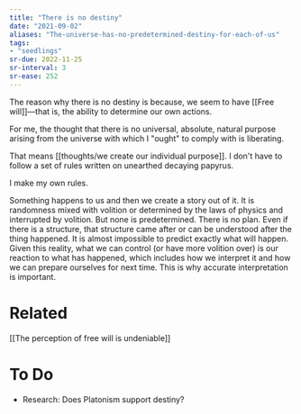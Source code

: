 ```yaml
---
title: "There is no destiny"
date: "2021-09-02"
aliases: "The-universe-has-no-predetermined-destiny-for-each-of-us"
tags:
- "seedlings"
sr-due: 2022-11-25
sr-interval: 3
sr-ease: 252
---
```

The reason why there is no destiny is because, we seem to have [[Free will]]—that is, the ability to determine our own actions.

For me, the thought that there is no universal, absolute, natural purpose arising from the universe with which I "ought" to comply with is liberating.

That means [[thoughts/we create our individual purpose]]. I don't have to follow a set of rules written on unearthed decaying papyrus.

I make my own rules.

Something happens to us and then we create a story out of it. It is randomness mixed with volition or determined by the laws of physics and interrupted by volition. But none is predetermined. There is no plan. Even if there is a structure, that structure came after or can be understood after the thing happened. It is almost impossible to predict exactly what will happen. Given this reality, what we can control (or have more volition over) is our reaction to what has happened, which includes how we interpret it and how we can prepare ourselves for next time. This is why accurate interpretation is important.

# Related

[[The perception of free will is undeniable]]

# To Do

- Research: Does Platonism support destiny?

